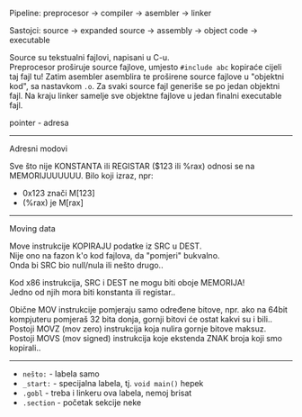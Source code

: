 
Pipeline:
preprocesor -> compiler -> asembler -> linker

Sastojci:
source -> expanded source -> assembly -> object code -> executable

Source su tekstualni fajlovi, napisani u C-u.  
Preprocesor proširuje source fajlove, umjesto `#include abc` kopiraće cijeli taj fajl tu!
Zatim asembler asemblira te proširene source fajlove u "objektni kod", sa nastavkom `.o`.
Za svaki source fajl generiše se po jedan objektni fajl.
Na kraju linker samelje sve objektne fajlove u jedan finalni executable fajl.

pointer - adresa

---
Adresni modovi

Sve što nije KONSTANTA ili REGISTAR ($123 ili %rax) odnosi se na MEMORIJUUUUUU.
Bilo koji izraz, npr:
- 0x123 znači M[123]
- (%rax) je M[rax]

---
Moving data

Move instrukcije KOPIRAJU podatke iz SRC u DEST.  
Nije ono na fazon k'o kod fajlova, da "pomjeri" bukvalno.  
Onda bi SRC bio null/nula ili nešto drugo..

Kod x86 instrukcija, SRC i DEST ne mogu biti oboje MEMORIJA!  
Jedno od njih mora biti konstanta ili registar..

Obične MOV instrukcije pomjeraju samo određene bitove,
npr. ako na 64bit kompjuteru pomjeraš 32 bita donja, gornji bitovi će ostat kakvi su i bili..
Postoji MOVZ (mov zero) instrukcija koja nulira gornje bitove maksuz.
Postoji MOVS (mov signed) instrukcija koje ekstenda ZNAK broja koji smo kopirali..


---


- `nešto:`      - labela samo
- `_start:`     - specijalna labela, tj. `void main()` hepek
- `.gobl`       - treba i linkeru ova labela, nemoj brisat
- `.section`    - početak sekcije neke






